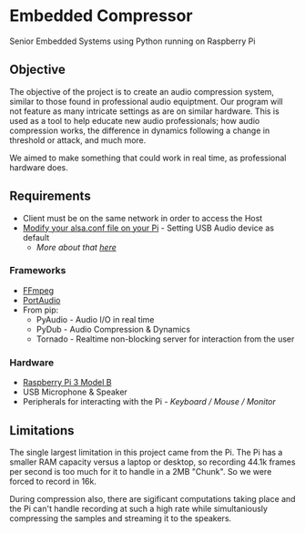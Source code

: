 # Embedded Compressor
Senior Embedded Systems using Python running on Raspberry Pi 

## Objective
The objective of the project is to create an audio compression system, similar to those found in professional audio equiptment. Our program will not feature as many intricate settings as are on similar hardware. This is used as a tool to help educate new audio professionals; how audio compression works, the difference in dynamics following a change in threshold or attack, and much more. 

We aimed to make something that could work in real time, as professional hardware does. 

## Requirements
- Client must be on the same network in order to access the Host
- [Modify your alsa.conf file on your Pi](https://raspberrypi.stackexchange.com/a/39230/76502) - Setting USB Audio device as default
  - *More about that [here](https://www.raspberrypi.org/forums/viewtopic.php?f=28&t=124016)*

### Frameworks
- [FFmpeg](https://wiki.debian.org/ffmpeg#Installation) 
- [PortAudio](https://stackoverflow.com/a/21014700/6448167)
- From pip:
    - PyAudio - Audio I/O in real time
    - PyDub - Audio Compression & Dynamics
    - Tornado - Realtime non-blocking server for interaction from the user

### Hardware
- [Raspberry Pi 3 Model B](https://www.raspberrypi.org/products/raspberry-pi-3-model-b/)
- USB Microphone & Speaker
- Peripherals for interacting with the Pi - *Keyboard / Mouse / Monitor*

## Limitations 
The single largest limitation in this project came from the Pi. The Pi has a smaller RAM capacity versus a laptop or desktop, so recording 44.1k frames per second is too much for it to handle in a 2MB "Chunk". So we were forced to record in 16k. 

During compression also, there are sigificant computations taking place and the Pi can't handle recording at such a high rate while simultaniously compressing the samples and streaming it to the speakers. 
